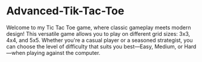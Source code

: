 # Advanced-Tik-Tac-Toe
Welcome to my Tic Tac Toe game, where classic gameplay meets modern design! This versatile game allows you to play on different grid sizes: 3x3, 4x4, and 5x5. Whether you're a casual player or a seasoned strategist, you can choose the level of difficulty that suits you best—Easy, Medium, or Hard—when playing against the computer.
